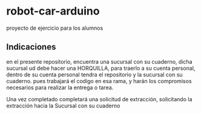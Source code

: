 #  robot-car-arduino
proyecto de ejercicio para los alumnos

## Indicaciones
en el presente repositorio, encuentra una sucursal con su cuaderno, dicha sucursal ud debe hacer una HORQUILLA, para traerlo a su cuenta personal, dentro de su cuenta personal tendra el repositorio y la sucursal con su cuaderno.
pues trabajará el codigo en esa rama, y ​​harán los compromisos necesarios para realizar la entrega o tarea.

Una vez completado completará una solicitud de extracción, solicitando la extracción hacia la Sucursal con su cuaderno

